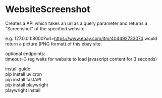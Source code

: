 # WebsiteScreenshot
Creates a API which takes an url as a query parameter and returns a "Screenshot" of the specified website.  

e.g. 127.0.0.1:8000?url=https://www.ebay.com/itm/404492733074 would return a picture (PNG format) of this ebay site.  

optional endpoints:  
timeout=3 (eg waits for website to load javascript content for 3 seconds)

install guide:  
pip install uvicron  
pip install fastAPI  
pip install playwright  
playwright install  
